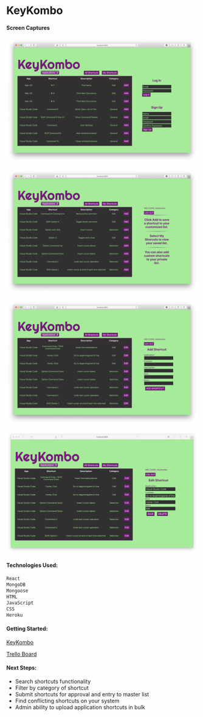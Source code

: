 <h1>KeyKombo</h1>

<h4>Screen Captures</h4>

![Logged Out](public/doc_images/screenshot1.png)

![Logged In](public/doc_images/screenshot2.png)

![My List](public/doc_images/screenshot3.png)

![Edit Shorcut](public/doc_images/screenshot4.png)




<h4>Technologies Used:</h4>

  	React
    MongoDB
    Mongoose
    HTML
  	JavaScript
    CSS
    Heroku

<h4>Getting Started:</h4>

[KeyKombo](https://keykombo.herokuapp.com)
	
[Trello Board](https://trello.com/b/X3A42o3a/keykombo)


<h4>Next Steps:</h4>

* Search shortcuts functionality
* Filter by category of shortcut
* Submit shortcuts for approval and entry to master list
* Find conflicting shortcuts on your system
* Admin ability to upload application shortcuts in bulk